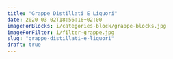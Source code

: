 ```yaml
---
title: "Grappe Distillati E Liquori"
date: 2020-03-02T18:56:16+02:00
imageForBlocks: i/categories-block/grappe-blocks.jpg 
imageForFilter: i/filter-grappe.jpg
slug: "grappe-distillati-e-liquori"
draft: true
---
```



